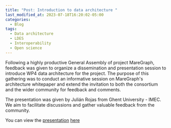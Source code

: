 ```yaml
---
title: "Post: Introduction to data architecture "
last_modified_at: 2023-07-18T16:20:02-05:00
categories:
  - Blog
tags:
  - Data architecture
  - LDES
  - Interoperability
  - Open science
---
```



Following a highly productive General Assembly of project MareGraph, feedback was given to organize a dissemination and presentation session to introduce WP4 data architecture for the project. The purpose of this gathering was to conduct an informative session on MareGraph's architecture whitepaper and extend the invitation to both the consortium and the wider community for feedback and comments.

The presentation was given by Julián Rojas from Ghent University - IMEC. We aim to facilitate discussions and gather valuable feedback from the community. 

You can view the [presentation](https://vliz.sharepoint.com/:p:/s/project_MAREGRAPH/Eb1AL-9NkNZErqkFHia2LYoBqudbs9vEaEz47SGiFdfY8w?e=HlR37z&nav=eyJzSWQiOjI1NiwiY0lkIjowfQ) [here](https://vliz.sharepoint.com/:v:/r/sites/project_MAREGRAPH/Gedeelde%20documenten/4.%20Meetings%20%26%20events/MareGraph_%20Data%20Architecture%20intro%20session-20230717_110714-Meeting%20Recording.mp4?csf=1&web=1&e=0jWpvk)
